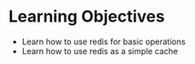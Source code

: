 # Learning Objectives

* Learn how to use redis for basic operations
* Learn how to use redis as a simple cache
